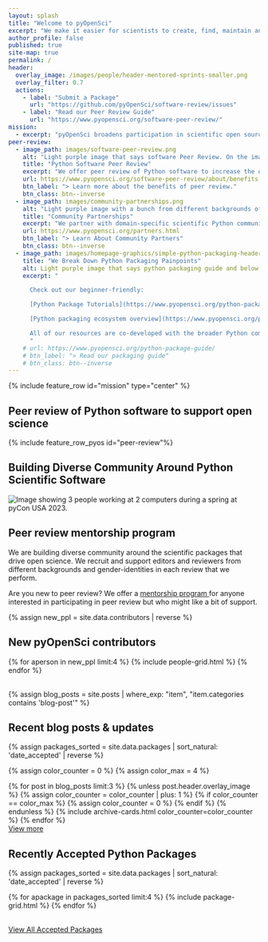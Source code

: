 ```yaml
---
layout: splash
title: "Welcome to pyOpenSci"
excerpt: "We make it easier for scientists to create, find, maintain and contribute to reusable code and software."
author_profile: false
published: true
site-map: true
permalink: /
header:
  overlay_image: /images/people/header-mentored-sprints-smaller.png
  overlay_filter: 0.7
  actions:
    - label: "Submit a Package"
      url: "https://github.com/pyOpenSci/software-review/issues"
    - label: "Read our Peer Review Guide"
      url: "https://www.pyopensci.org/software-peer-review/"
mission:
  - excerpt: "pyOpenSci broadens participation in scientific open source by breaking down social and technical barriers. Join our global community."
peer-review:
  - image_path: images/software-peer-review.png
    alt: "Light purple image that says software Peer Review. On the image is a woman at a laptop with a pyOpenSci logo on it and a cup of coffee next to her. There is a very light flower in the bottom right hand corner. "
    title: "Python Software Peer Review"
    excerpt: "We offer peer review of Python software to increase the quality, usability and long term maintenance of the open source tools that drive open science. [JOSS accepts our review as theirs](https://www.pyopensci.org/software-peer-review/partners/joss.html) so you can get the benefits of pyOpenSci and JOSS through one review."
    url: https://www.pyopensci.org/software-peer-review/about/benefits.html
    btn_label: "> Learn more about the benefits of peer review."
    btn_class: btn--inverse
  - image_path: images/community-partnerships.png
    alt: "Light purple image with a bunch from different backgrounds of stick figure people in a slightly darker color. The text on the image at the top says Community Partnerships"
    title: "Community Partnerships"
    excerpt: "We partner with domain-specific scientific Python communities such as [Pangeo](https://www.pyopensci.org/software-peer-review/partners/pangeo.html) who want to review affiliated packages. Through this collaboration, we develop community-specific standards that are used in our reviews to evaluate whether a package meets affiliation requirements. This removes the need for communities to develop their own peer review process."
    url: https://www.pyopensci.org/partners.html
    btn_label: "> Learn About Community Partners"
    btn_class: btn--inverse
  - image_path: images/homepage-graphics/simple-python-packaging-header.png
    title: "We Break Down Python Packaging Painpoints"
    alt: Light purple image that says python packaging guide and below it says simplifying python packaging. The background is a grey laptop with a hand looking down at the laptop the above.
    excerpt: "

      Check out our beginner-friendly:

      [Python Package Tutorials](https://www.pyopensci.org/python-package-guide/tutorials/intro.html)<br>

      [Python packaging ecosystem overview](https://www.pyopensci.org/python-package-guide) <br><br>

      All of our resources are co-developed with the broader Python community and reviewed by beginner to expert Pythonistas to ensure the material is accessible for all.
      "
    # url: https://www.pyopensci.org/python-package-guide/
    # btn_label: "> Read our packaging guide"
    # btn_class: btn--inverse
---
```


{% include feature_row id="mission" type="center" %}

## Peer review of Python software to support open science

{% include feature_row_pyos id="peer-review"%}

## Building Diverse Community Around Python Scientific Software

<div class="feature__wrapper" markdown="1">
   <div class="feature__item--left">
      <div class="archive__item">
         <div class="archive__item-teaser">
            <img src="/images/people/pyopensci-sprint-pycon-2023.png" alt="Image showing 3 people working at 2 computers during a spring at pyCon USA 2023.">
         </div>
         <div class="archive__item-body">
            <h2 class="archive__item-title">Peer review mentorship program</h2>
            <div class="archive__item-excerpt">
               <p>
               We are building diverse community around the scientific packages that drive open science. We recruit and support editors and reviewers from different backgrounds and gender-identities in each review that we perform.
               </p>
               <p>
              Are you new to peer review?
              We offer a <a href="https://www.pyopensci.org/software-peer-review/how-to/reviewer-guide.html#a-guide-for-new-reviewers">mentorship program </a> for anyone interested in participating in peer review but who might like a bit of support.
              </p>
            </div>
         </div>
      </div>

   </div>
</div>

{% assign new_ppl = site.data.contributors | reverse %}

## New pyOpenSci contributors

<div class="entries-grid">
{% for aperson in new_ppl limit:4 %}
    {% include people-grid.html  %}
{% endfor %}
</div>

<br clear="both">

<!-- pull blog posts not events -->
{% assign blog_posts = site.posts |  where_exp: "item", "item.categories contains 'blog-post'" %}

<div class="notice notice-highlight" markdown="1">

## Recent blog posts & updates

{% assign packages_sorted = site.data.packages | sort_natural: 'date_accepted' | reverse %}

{% assign color_counter = 0 %}
{% assign color_max = 4 %} <!-- Max number of colors -->


<div class="blog__grid">
  {% for post in blog_posts limit:3 %}
    {% unless post.header.overlay_image %}
        {% assign color_counter = color_counter | plus: 1 %}
        {% if color_counter == color_max %}
          {% assign color_counter = 0 %}
        {% endif %}
      {% endunless %}
    {% include archive-cards.html color_counter=color_counter %}
  {% endfor %}

</div>
<a href="/blog/" class="btn btn--info btn--large">View more <i class="fa fa-4 fa-arrow-circle-right" aria-hidden="true"></i></a>

</div>


## Recently Accepted Python Packages

{% assign packages_sorted = site.data.packages | sort_natural: 'date_accepted' | reverse %}

<div class="grid">
  {% for apackage in packages_sorted limit:4 %}
    {% include package-grid.html %}
  {% endfor %}
</div>

<br clear="both">

<a href="/python-packages/" class="btn btn--info">View All Accepted Packages <i class="fa fa-4 fa-arrow-circle-right" aria-hidden="true"></i></a>
